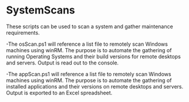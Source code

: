 # SystemScans
These scripts can be used to scan a system and gather maintenance requirements.

-The osScan.ps1 will reference a list file to remotely scan Windows machines using winRM.  The purpose is to automate the gathering of running Operating Systems and their build versions for remote desktops and servers.
Output is read out to the console.

-The appScan.ps1 will reference a list file to remotely scan Windows machines using winRM.  The purpose is to automate the gathering of installed applications and their versions on remote desktops and servers.
Output is exported to an Excel spreadsheet.
